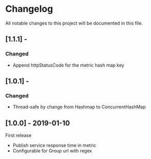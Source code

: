 # Changelog
All notable changes to this project will be documented in this file.


## [1.1.1] - 
### Changed
- Append httpStatusCode for the metric hash map key


## [1.0.1] - 
### Changed
- Thread-safe by change from Hashmap to ConcurrentHashMap

## [1.0.0] - 2019-01-10
First release
- Publish service response time in metric
- Configurable for Group url with regex